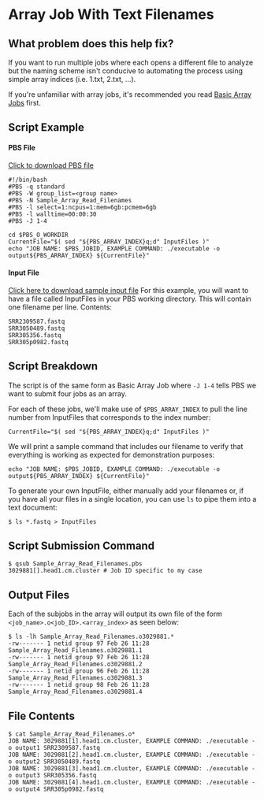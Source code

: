 # Array Job With Text Filenames

## What problem does this help fix?

If you want to run multiple jobs where each opens a different file to analyze but the naming scheme isn't conducive to automating the process using simple array indices (i.e. 1.txt, 2.txt, ...). 

If you're unfamiliar with array jobs, it's recommended you read [Basic Array Jobs](../Basic-Array-Job/Basic_Array_Job.md) first.

## Script Example

#### PBS File
[Click to download PBS file](Sample_Array_Read_Filenames.pbs)
```
#!/bin/bash
#PBS -q standard
#PBS -W group_list=<group name>
#PBS -N Sample_Array_Read_Filenames
#PBS -l select=1:ncpus=1:mem=6gb:pcmem=6gb
#PBS -l walltime=00:00:30
#PBS -J 1-4

cd $PBS_O_WORKDIR
CurrentFile="$( sed "${PBS_ARRAY_INDEX}q;d" InputFiles )"
echo "JOB NAME: $PBS_JOBID, EXAMPLE COMMAND: ./executable -o output${PBS_ARRAY_INDEX} ${CurrentFile}"
```

#### Input File
[Click here to download sample input file](InputFiles)
For this example, you will want to have a file called InputFiles in your PBS working directory. This will contain one filename per line. Contents:
```
SRR2309587.fastq
SRR3050489.fastq
SRR305356.fastq
SRR305p0982.fastq
```

## Script Breakdown

The script is of the same form as Basic Array Job where ```-J 1-4``` tells PBS we want to submit four jobs as an array. 

For each of these jobs, we'll make use of ```$PBS_ARRAY_INDEX``` to pull the line number from InputFiles that corresponds to the index number: 
```
CurrentFile="$( sed "${PBS_ARRAY_INDEX}q;d" InputFiles )"
```
We will print a sample command that includes our filename to verify that everything is working as expected for demonstration purposes:
```
echo "JOB NAME: $PBS_JOBID, EXAMPLE COMMAND: ./executable -o output${PBS_ARRAY_INDEX} ${CurrentFile}"
```

To generate your own InputFile, either manually add your filenames or, if you have all your files in a single location, you can use ```ls``` to pipe them into a text document:
```
$ ls *.fastq > InputFiles
```

## Script Submission Command
```
$ qsub Sample_Array_Read_Filenames.pbs 
3029881[].head1.cm.cluster # Job ID specific to my case
```

## Output Files
Each of the subjobs in the array will output its own file of the form ```<job_name>.o<job_ID>.<array_index>``` as seen below:
```
$ ls -lh Sample_Array_Read_Filenames.o3029881.*
-rw------- 1 netid group 97 Feb 26 11:28 Sample_Array_Read_Filenames.o3029881.1
-rw------- 1 netid group 97 Feb 26 11:28 Sample_Array_Read_Filenames.o3029881.2
-rw------- 1 netid group 96 Feb 26 11:28 Sample_Array_Read_Filenames.o3029881.3
-rw------- 1 netid group 98 Feb 26 11:28 Sample_Array_Read_Filenames.o3029881.4
```

## File Contents

```
$ cat Sample_Array_Read_Filenames.o*
JOB NAME: 3029881[1].head1.cm.cluster, EXAMPLE COMMAND: ./executable -o output1 SRR2309587.fastq
JOB NAME: 3029881[2].head1.cm.cluster, EXAMPLE COMMAND: ./executable -o output2 SRR3050489.fastq
JOB NAME: 3029881[3].head1.cm.cluster, EXAMPLE COMMAND: ./executable -o output3 SRR305356.fastq
JOB NAME: 3029881[4].head1.cm.cluster, EXAMPLE COMMAND: ./executable -o output4 SRR305p0982.fastq
```
